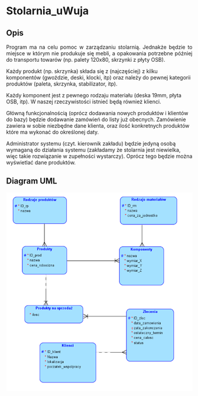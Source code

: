 # Stolarnia_uWuja
## Opis
<p align="justify">
Program ma na celu pomoc w zarządzaniu stolarnią. Jednakże będzie to miejsce w którym nie produkuje się mebli, a opakowania potrzebne później do transportu towarów (np. palety 120x80, skrzynki z płyty OSB). 

Każdy produkt (np. skrzynka) składa się z (najczęściej) z kilku komponentów (gwoździe, deski, klocki, itp) oraz należy do pewnej kategorii produktów (paleta, skrzynka, stabilizator, itp). 

Każdy komponent jest z pewnego rodzaju materiału (deska 19mm, płyta OSB, itp). W naszej rzeczywistości istnieć będą również klienci. 

Główną funkcjonalnością (oprócz dodawania nowych produktów i klientów do bazy) będzie dodawanie zamówień do listy już obecnych. Zamówienie zawiera w sobie niezbędne dane klienta, oraz ilość konkretnych produktów które ma wykonać do określonej daty. 

Administrator systemu (czyt. kierownik zakładu) będzie jedyną osobą wymaganą do działania systemu (zakładamy że stolarnia jest niewielka, więc takie rozwiązanie w zupełności wystarczy). Oprócz tego będzie można wyświetlać dane produktów.
</p>

## Diagram UML
![UML](uml.png)